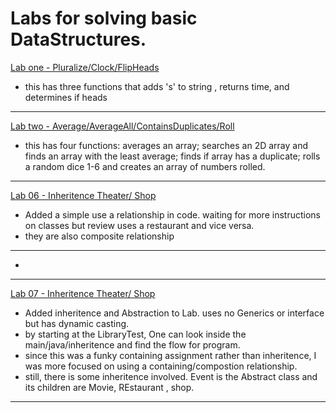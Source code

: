 # Labs for solving basic DataStructures.
[Lab one  - Pluralize/Clock/FlipHeads](lab1/Main.java)
- this has three functions that adds 's' to string , returns time, and determines if heads
****
[Lab two - Average/AverageAll/ContainsDuplicates/Roll](basiclibrary/lib/src/main/java/basiclibrary/Library.java)
- this has four functions: averages an array; searches an 2D array and finds an array with the least average; finds if array has a duplicate; rolls a random dice 1-6  and creates an array of numbers rolled.
****
[Lab 06 - Inheritence Theater/ Shop](inheritance/lib/src/main/java/inheritance)
- Added a simple use a relationship in code. waiting for more instructions on classes but review uses a restaurant and vice versa.
- they are also composite relationship

****
*
***
[Lab 07 - Inheritence Theater/ Shop](inheritance/lib/src/main/java/inheritance)
- Added inheritence and Abstraction to Lab. uses no Generics or interface but has dynamic casting.
- by starting at the LibraryTest, One can look inside the main/java/inheritence and find the flow for program.
- since this was a funky containing assignment rather than inheritence, I was more focused on using a containing/compostion relationship.
- still, there is some inheritence involved. Event is the Abstract class and its children are Movie, REstaurant , shop. 

****
